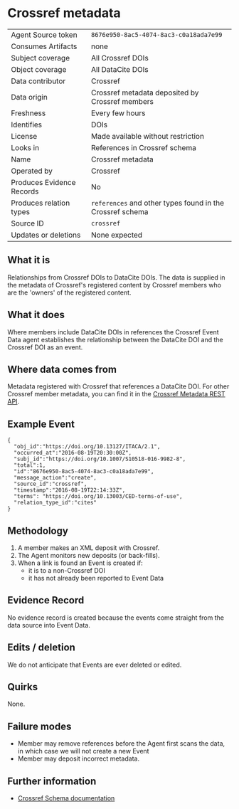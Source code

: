# Crossref metadata

| | |
|---------------------------|-|
| Agent Source token        | `8676e950-8ac5-4074-8ac3-c0a18ada7e99` |
| Consumes Artifacts        | none |
| Subject coverage          | All Crossref DOIs |
| Object coverage           | All DataCite DOIs |
| Data contributor          | Crossref |
| Data origin               | Crossref metadata deposited by Crossref members |
| Freshness                 | Every few hours |
| Identifies                | DOIs |
| License                   | Made available without restriction |
| Looks in                  | References in Crossref schema |
| Name                      | Crossref metadata |
| Operated by               | Crossref |
| Produces Evidence Records | No |
| Produces relation types   | `references` and other types found in the Crossref schema |
| Source ID                 | `crossref` |
| Updates or deletions      | None expected |

## What it is

Relationships from Crossref DOIs to DataCite DOIs. The data is supplied in the metadata of Crossref's registered content by Crossref members who are the 'owners' of the registered content.

## What it does

Where members include DataCite DOIs in references the Crossref Event Data agent establishes the relationship between the DataCite DOI and the Crossref DOI as an event.

## Where data comes from

Metadata registered with Crossref that references a DataCite DOI. For other Crossref member metadata, you can find it in the [Crossref Metadata REST API](https://www.crossref.org/services/metadata-delivery/rest-api/).


## Example Event

    {
      "obj_id":"https://doi.org/10.13127/ITACA/2.1",
      "occurred_at":"2016-08-19T20:30:00Z",
      "subj_id":"https://doi.org/10.1007/S10518-016-9982-8",
      "total":1,
      "id":"8676e950-8ac5-4074-8ac3-c0a18ada7e99",
      "message_action":"create",
      "source_id":"crossref",
      "timestamp":"2016-08-19T22:14:33Z",
      "terms": "https://doi.org/10.13003/CED-terms-of-use",
      "relation_type_id":"cites"
    }

## Methodology

1. A member makes an XML deposit with Crossref.
2. The Agent monitors new deposits (or back-fills).
3. When a link is found an Event is created if:
    - it is to a non-Crossref DOI
    - it has not already been reported to Event Data

## Evidence Record

No evidence record is created because the events come straight from the data source into Event Data.

## Edits / deletion

We do not anticipate that Events are ever deleted or edited.

## Quirks

None.

## Failure modes

 - Member may remove references before the Agent first scans the data, in which case we will not create a new Event
 - Member may deposit incorrect metadata.

## Further information

 - [Crossref Schema documentation](https://support.crossref.org/hc/en-us/categories/201744683-Metadata-and-Schema)
